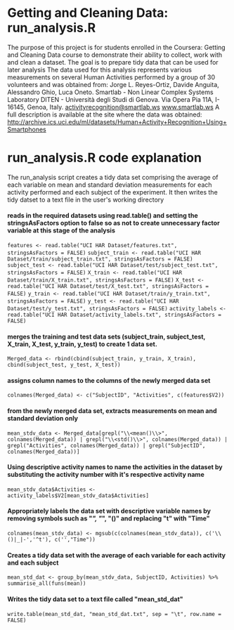 # Getting and Cleaning Data: run_analysis.R

The purpose of this project is for students enrolled in the Coursera: Getting and Cleaning Data course to demonstrate their ability to collect, work with and clean a dataset. The goal is to prepare tidy data that can be used for later analysis
The data used for this analysis represents various measurements on several Human Activities performed by a group of 30 volunteers and was obtained from: 
Jorge L. Reyes-Ortiz, Davide Anguita, Alessandro Ghio, Luca Oneto.
Smartlab - Non Linear Complex Systems Laboratory
DITEN - Università degli Studi di Genova.
Via Opera Pia 11A, I-16145, Genoa, Italy.
activityrecognition@smartlab.ws
www.smartlab.ws
A full description is available at the site where the data was obtained:
http://archive.ics.uci.edu/ml/datasets/Human+Activity+Recognition+Using+Smartphones


# run_analysis.R code explanation
The run_analysis script creates a tidy data set comprising the average of each variable on mean and standard deviation measurements for each activity performed and each subject of the experiment. It then writes the tidy datset to a text file in the user's working directory

#### reads in the required datasets using read.table() and setting the stringsAsFactors option to false so as not to create unnecessary factor variable at this stage of the analysis
  `features <- read.table("UCI HAR Dataset/features.txt", stringsAsFactors = FALSE)`
  `subject_train <- read.table("UCI HAR Dataset/train/subject_train.txt", stringsAsFactors = FALSE)`
  `subject_test <- read.table("UCI HAR Dataset/test/subject_test.txt", stringsAsFactors = FALSE)`
  `X_train <- read.table("UCI HAR Dataset/train/X_train.txt", stringsAsFactors = FALSE)`
  `X_test <- read.table("UCI HAR Dataset/test/X_test.txt", stringsAsFactors = FALSE)`
  `y_train <- read.table("UCI HAR Dataset/train/y_train.txt", stringsAsFactors = FALSE)`
  `y_test <- read.table("UCI HAR Dataset/test/y_test.txt", stringsAsFactors = FALSE)`
  `activity_labels <- read.table("UCI HAR Dataset/activity_labels.txt", stringsAsFactors = FALSE)`

#### merges the training and test data sets (subject_train, subject_test, X_train, X_test, y_train, y_test) to create 1 data set.
  `Merged_data <- rbind(cbind(subject_train, y_train, X_train), cbind(subject_test, y_test, X_test))`

#### assigns column names to the columns of the newly merged data set
 `colnames(Merged_data) <- c("SubjectID", "Activities", c(features$V2))`

#### from the newly merged data set, extracts measurements on mean and standard deviation only
 `mean_stdv_data <- Merged_data[grepl("\\<mean()\\>", colnames(Merged_data)) | grepl("\\<std()\\>", colnames(Merged_data)) |  grepl("Activities", colnames(Merged_data)) | grepl("SubjectID", colnames(Merged_data))]`

#### Using descriptive activity names to name the activities in the dataset by substituting the activity number with it's respective activity name
 `mean_stdv_data$Activities <- activity_labels$V2[mean_stdv_data$Activities]`

#### Appropriately labels the data set with descriptive variable names by removing symbols such as "_", "_", "()" and replacing "t" with "Time"
 `colnames(mean_stdv_data) <- mgsub(c(colnames(mean_stdv_data)), c('\\()|_|-','^t'), c('',"Time"))`

#### Creates a tidy data set with the average of each variable for each activity and each subject
 `mean_std_dat <- group_by(mean_stdv_data, SubjectID, Activities) %>% 
  summarise_all(funs(mean))`

#### Writes the tidy data set to a text file called "mean_std_dat"
 `write.table(mean_std_dat, "mean_std_dat.txt", sep = "\t", row.name = FALSE)`
